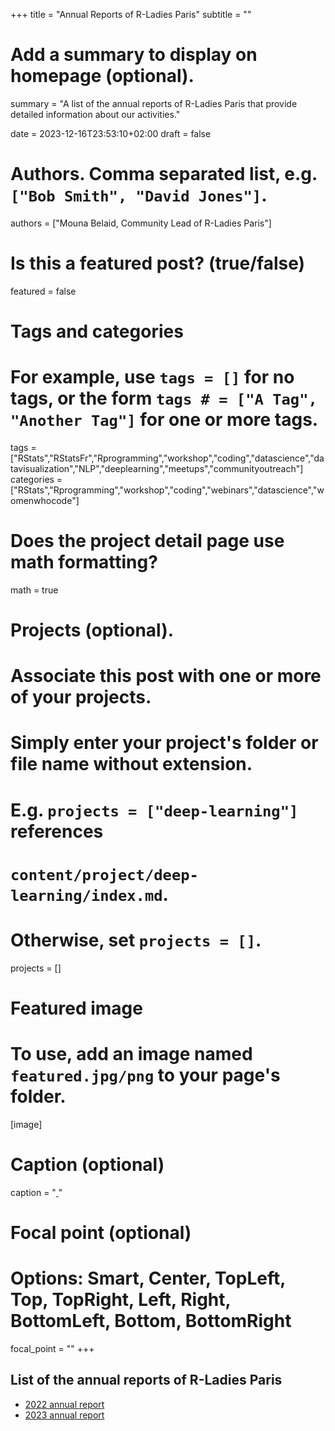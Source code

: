 +++
title = "Annual Reports of R-Ladies Paris"
subtitle = ""

# Add a summary to display on homepage (optional).
summary = "A list of the annual reports of R-Ladies Paris that provide detailed information about our activities."

date = 2023-12-16T23:53:10+02:00
draft = false

# Authors. Comma separated list, e.g. `["Bob Smith", "David Jones"]`.
authors = ["Mouna Belaid, Community Lead of R-Ladies Paris"]

# Is this a featured post? (true/false)
featured = false

# Tags and categories
# For example, use `tags = []` for no tags, or the form `tags # = ["A Tag", "Another Tag"]` for one or more tags.
tags = ["RStats","RStatsFr","Rprogramming","workshop","coding","datascience","datavisualization","NLP","deeplearning","meetups","communityoutreach"]
categories = ["RStats","Rprogramming","workshop","coding","webinars","datascience","womenwhocode"]

# Does the project detail page use math formatting?
math = true

# Projects (optional).
#   Associate this post with one or more of your projects.
#   Simply enter your project's folder or file name without extension.
#   E.g. `projects = ["deep-learning"]` references 
#   `content/project/deep-learning/index.md`.
#   Otherwise, set `projects = []`.
projects = []

# Featured image
# To use, add an image named `featured.jpg/png` to your page's folder. 
[image]
  # Caption (optional)
  caption = "[ ]()"

  # Focal point (optional)
  # Options: Smart, Center, TopLeft, Top, TopRight, Left, Right, BottomLeft, Bottom, BottomRight
  focal_point = ""
+++

## List of the annual reports of R-Ladies Paris

* [2022 annual report]()
* [2023 annual report](static/files/2023AnnualReport.pdf)


